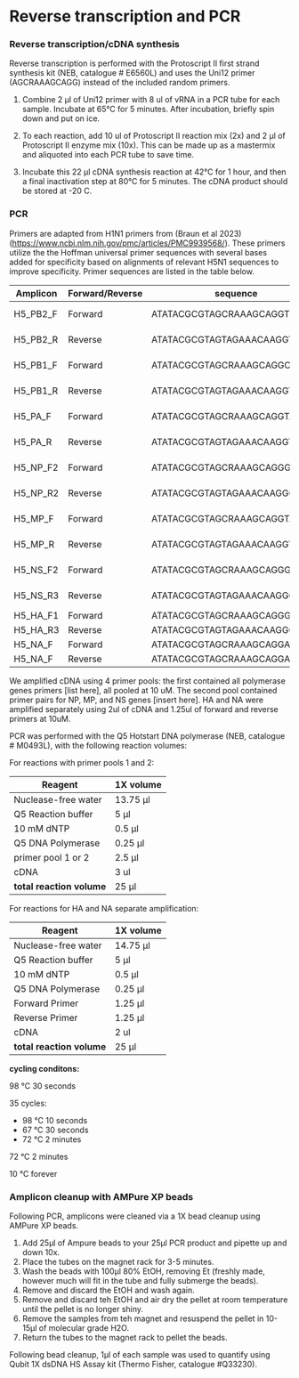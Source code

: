 # Reverse transcription and PCR


### Reverse transcription/cDNA synthesis
Reverse transcription is performed with the Protoscript II first strand synthesis kit (NEB, catalogue # E6560L) and uses the Uni12 primer (AGCRAAAGCAGG) instead of the included random primers. 

1. Combine 2 µl of Uni12 primer with 8 ul of vRNA in a PCR tube for each sample. Incubate at 65°C for 5 minutes. After incubation, briefly spin down and put on ice. 

2. To each reaction, add 10 ul of Protoscript II reaction mix (2x) and 2 µl of Protoscript II enzyme mix (10x). This can be made up as a mastermix and aliquoted into each PCR tube to save time. 

3. Incubate this 22 µl cDNA synthesis reaction at 42°C for 1 hour, and then a final inactivation step at 80°C for 5 minutes. The cDNA product should be stored at -20 C.

### PCR
Primers are adapted from H1N1 primers from (Braun et al 2023)(https://www.ncbi.nlm.nih.gov/pmc/articles/PMC9939568/). These primers utilize the the Hoffman universal primer sequences with several bases added for specificity based on alignments of relevant H5N1 sequences to improve specificity. Primer sequences are listed in the table below. 

**Amplicon** | **Forward/Reverse** | **sequence** | **pool**
--- | --- | --- | ---
H5_PB2_F| Forward | ATATACGCGTAGCRAAAGCAGGTCAA| pool 1 
H5_PB2_R| Reverse | ATATACGCGTAGTAGAAACAAGGTCG| pool 1
H5_PB1_F| Forward | ATATACGCGTAGCRAAAGCAGGCAAA| pool 1
H5_PB1_R| Reverse | ATATACGCGTAGTAGAAACAAGGTCG| pool 1
H5_PA_F| Forward | ATATACGCGTAGCRAAAGCAGGTACT| pool 1
H5_PA_R| Reverse | ATATACGCGTAGTAGAAACAAGGTAC| pool 1
H5_NP_F2| Forward | ATATACGCGTAGCRAAAGCAGGGTAGAT| pool 2
H5_NP_R2| Reverse | ATATACGCGTAGTAGAAACAAGGGTATT| pool 2
H5_MP_F| Forward | ATATACGCGTAGCRAAAGCAGGTAGA| pool 2
H5_MP_R| Reverse | ATATACGCGTAGTAGAAACAAGGTAG| pool 2
H5_NS_F2| Forward | ATATACGCGTAGCRAAAGCAGGGTGACA| pool 2
H5_NS_R3| Reverse | ATATACGCGTAGTAGAAACAAGGGTGTT| pool 2
H5_HA_F1| Forward | ATATACGCGTAGCRAAAGCAGGGGTT| HA
H5_HA_R3| Reverse | ATATACGCGTAGTAGAAACAAGGGTG| HA
H5_NA_F| Forward | ATATACGCGTAGCRAAAGCAGGAGTT| NA
H5_NA_F| Reverse | ATATACGCGTAGCRAAAGCAGGAGTT| NA


We amplified cDNA using 4 primer pools: the first contained all polymerase genes primers [list here], all pooled at 10 uM. The second pool contained primer pairs for NP, MP, and NS genes [insert here]. HA and NA were amplified separately using 2ul of cDNA and 1.25ul of forward and reverse primers at 10uM.

PCR was performed with the Q5 Hotstart DNA polymerase (NEB, catalogue # M0493L), with the following reaction volumes: 

For reactions with primer pools 1 and 2:

**Reagent** | **1X volume**
--- | --- 
Nuclease-free water| 13.75 µl
Q5 Reaction buffer | 5 µl
10 mM dNTP| 0.5 µl
Q5 DNA Polymerase| 0.25 µl
primer pool 1 or 2| 2.5 µl
cDNA | 3 ul
**total reaction volume** | 25 µl

For reactions for HA and NA separate amplification:

**Reagent** | **1X volume**
--- | --- 
Nuclease-free water| 14.75 µl
Q5 Reaction buffer | 5 µl
10 mM dNTP| 0.5 µl
Q5 DNA Polymerase| 0.25 µl
Forward Primer| 1.25 µl
Reverse Primer| 1.25 µl
cDNA | 2 ul
**total reaction volume** | 25 µl

**cycling conditons:**

98 °C 30 seconds

35 cycles:
* 98 °C 10 seconds
* 67 °C 30 seconds
* 72 °C 2 minutes

72 °C 2 minutes

10 °C forever


### Amplicon cleanup with AMPure XP beads
Following PCR, amplicons were cleaned via a 1X bead cleanup using AMPure XP beads.

1. Add 25µl of Ampure beads to your 25µl PCR product and pipette up and down 10x.
2. Place the tubes on the magnet rack for 3-5 minutes.
3. Wash the beads with 100µl 80% EtOH, removing Et (freshly made, however much will fit in the tube and fully submerge the beads).
4. Remove and discard the EtOH and wash again.
5. Remove and discard teh EtOH and air dry the pellet at room temperature until the pellet is no longer shiny.
6. Remove the samples from teh magnet and resuspend the pellet in 10-15µl of molecular grade H2O.
7. Return the tubes to the magnet rack to pellet the beads.

Following bead cleanup, 1µl of each sample was used to quantify using Qubit 1X dsDNA HS Assay kit (Thermo Fisher, catalogue #Q33230). 